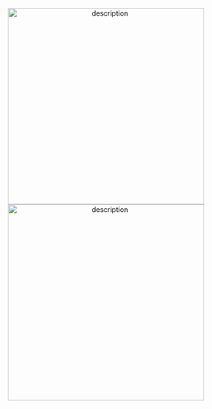 <div align="center">
  <a href="https://play.google.com/store/apps/details?id=tgo1014.secretchords">
    <img src="https://acordeapp.com/ic_launcher-web.png" alt="description" width="400" />
  </a>
</div>


<div align="center">
  <a href="https://play.google.com/store/apps/details?id=tgo1014.secretchords">
    <img src="https://play.google.com/intl/en_gb/badges/images/generic/pt-br_badge_web_generic.png" alt="description" width="400" />
  </a>
</div>
